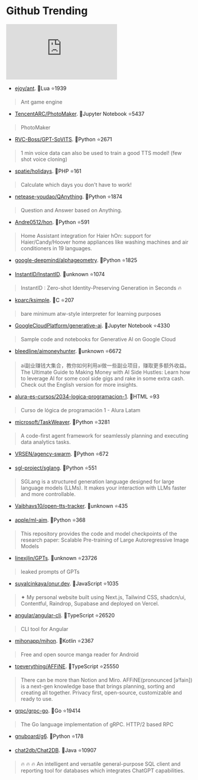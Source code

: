 # Github Trending 
 ![daily-bing](https://api.isoyu.com/bing_images.php) 
 - [ejoy/ant](https://github.com/ejoy/ant). 💪Lua ⭐1939 
 > Ant game engine 
 - [TencentARC/PhotoMaker](https://github.com/TencentARC/PhotoMaker). 💪Jupyter Notebook ⭐5437 
 > PhotoMaker 
 - [RVC-Boss/GPT-SoVITS](https://github.com/RVC-Boss/GPT-SoVITS). 💪Python ⭐2671 
 > 1 min voice data can also be used to train a good TTS model! (few shot voice cloning) 
 - [spatie/holidays](https://github.com/spatie/holidays). 💪PHP ⭐161 
 > Calculate which days you don't have to work! 
 - [netease-youdao/QAnything](https://github.com/netease-youdao/QAnything). 💪Python ⭐1874 
 > Question and Answer based on Anything. 
 - [Andre0512/hon](https://github.com/Andre0512/hon). 💪Python ⭐591 
 > Home Assistant integration for Haier hOn: support for Haier/Candy/Hoover home appliances like washing machines and air conditioners in 19 languages. 
 - [google-deepmind/alphageometry](https://github.com/google-deepmind/alphageometry). 💪Python ⭐1825 
 >  
 - [InstantID/InstantID](https://github.com/InstantID/InstantID). 💪unknown ⭐1074 
 > InstantID : Zero-shot Identity-Preserving Generation in Seconds 🔥 
 - [kparc/ksimple](https://github.com/kparc/ksimple). 💪C ⭐207 
 > bare minimum atw-style interpreter for learning purposes 
 - [GoogleCloudPlatform/generative-ai](https://github.com/GoogleCloudPlatform/generative-ai). 💪Jupyter Notebook ⭐4330 
 > Sample code and notebooks for Generative AI on Google Cloud 
 - [bleedline/aimoneyhunter](https://github.com/bleedline/aimoneyhunter). 💪unknown ⭐6672 
 > ai副业赚钱大集合，教你如何利用ai做一些副业项目，赚取更多额外收益。The Ultimate Guide to Making Money with AI Side Hustles: Learn how to leverage AI for some cool side gigs and rake in some extra cash. Check out the English version for more insights. 
 - [alura-es-cursos/2034-logica-programacion-1](https://github.com/alura-es-cursos/2034-logica-programacion-1). 💪HTML ⭐93 
 > Curso de lógica de programación 1 - Alura Latam 
 - [microsoft/TaskWeaver](https://github.com/microsoft/TaskWeaver). 💪Python ⭐3281 
 > A code-first agent framework for seamlessly planning and executing data analytics tasks. 
 - [VRSEN/agency-swarm](https://github.com/VRSEN/agency-swarm). 💪Python ⭐672 
 >  
 - [sgl-project/sglang](https://github.com/sgl-project/sglang). 💪Python ⭐551 
 > SGLang is a structured generation language designed for large language models (LLMs). It makes your interaction with LLMs faster and more controllable. 
 - [Vaibhavs10/open-tts-tracker](https://github.com/Vaibhavs10/open-tts-tracker). 💪unknown ⭐435 
 >  
 - [apple/ml-aim](https://github.com/apple/ml-aim). 💪Python ⭐368 
 > This repository provides the code and model checkpoints of the research paper: Scalable Pre-training of Large Autoregressive Image Models 
 - [linexjlin/GPTs](https://github.com/linexjlin/GPTs). 💪unknown ⭐23726 
 > leaked prompts of GPTs 
 - [suyalcinkaya/onur.dev](https://github.com/suyalcinkaya/onur.dev). 💪JavaScript ⭐1035 
 > ✦ My personal website built using Next.js, Tailwind CSS, shadcn/ui, Contentful, Raindrop, Supabase and deployed on Vercel. 
 - [angular/angular-cli](https://github.com/angular/angular-cli). 💪TypeScript ⭐26520 
 > CLI tool for Angular 
 - [mihonapp/mihon](https://github.com/mihonapp/mihon). 💪Kotlin ⭐2367 
 > Free and open source manga reader for Android 
 - [toeverything/AFFiNE](https://github.com/toeverything/AFFiNE). 💪TypeScript ⭐25550 
 > There can be more than Notion and Miro. AFFiNE(pronounced [ə‘fain]) is a next-gen knowledge base that brings planning, sorting and creating all together. Privacy first, open-source, customizable and ready to use. 
 - [grpc/grpc-go](https://github.com/grpc/grpc-go). 💪Go ⭐19414 
 > The Go language implementation of gRPC. HTTP/2 based RPC 
 - [gnuboard/g6](https://github.com/gnuboard/g6). 💪Python ⭐178 
 >  
 - [chat2db/Chat2DB](https://github.com/chat2db/Chat2DB). 💪Java ⭐10907 
 > 🔥 🔥 🔥 An intelligent and versatile general-purpose SQL client and reporting tool for databases which integrates ChatGPT capabilities. 
 